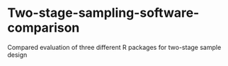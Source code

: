 # Two-stage-sampling-software-comparison
Compared evaluation of three different R packages for two-stage sample design
